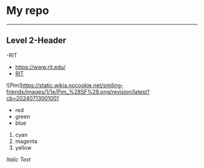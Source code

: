 # My repo 

---

## Level 2-Header
-RIT
- https://www.rit.edu/
- [RIT](https://www.rit.edu/)

 ![Pim]https://static.wikia.nocookie.net/smiling-friends/images/1/1e/Pim_%28SF%29.png/revision/latest?cb=20240713001001
  
- red
- green
- blue

1. cyan
2. magenta
3. yellow

*Italic Text*
